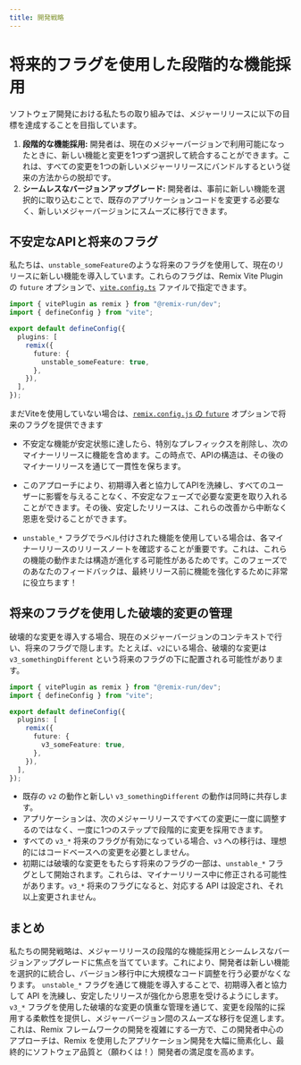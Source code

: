 ```yaml
---
title: 開発戦略
---
```


# 将来的フラグを使用した段階的な機能採用

ソフトウェア開発における私たちの取り組みでは、メジャーリリースに以下の目標を達成することを目指しています。

1. **段階的な機能採用:** 開発者は、現在のメジャーバージョンで利用可能になったときに、新しい機能と変更を1つずつ選択して統合することができます。これは、すべての変更を1つの新しいメジャーリリースにバンドルするという従来の方法からの脱却です。
2. **シームレスなバージョンアップグレード:** 開発者は、事前に新しい機能を選択的に取り込むことで、既存のアプリケーションコードを変更する必要なく、新しいメジャーバージョンにスムーズに移行できます。

## 不安定なAPIと将来のフラグ

私たちは、`unstable_someFeature`のような将来のフラグを使用して、現在のリリースに新しい機能を導入しています。これらのフラグは、Remix Vite Pluginの `future` オプションで、[`vite.config.ts`][vite-config-future] ファイルで指定できます。

```ts filename=vite.config.ts lines=[7-9]
import { vitePlugin as remix } from "@remix-run/dev";
import { defineConfig } from "vite";

export default defineConfig({
  plugins: [
    remix({
      future: {
        unstable_someFeature: true,
      },
    }),
  ],
});
```

<docs-info>まだViteを使用していない場合は、[`remix.config.js` の `future`][remix-config-future] オプションで将来のフラグを提供できます</docs-info>

- 不安定な機能が安定状態に達したら、特別なプレフィックスを削除し、次のマイナーリリースに機能を含めます。この時点で、APIの構造は、その後のマイナーリリースを通じて一貫性を保ちます。

- このアプローチにより、初期導入者と協力してAPIを洗練し、すべてのユーザーに影響を与えることなく、不安定なフェーズで必要な変更を取り入れることができます。その後、安定したリリースは、これらの改善から中断なく恩恵を受けることができます。

- `unstable_*` フラグでラベル付けされた機能を使用している場合は、各マイナーリリースのリリースノートを確認することが重要です。これは、これらの機能の動作または構造が進化する可能性があるためです。このフェーズでのあなたのフィードバックは、最終リリース前に機能を強化するために非常に役立ちます！

## 将来のフラグを使用した破壊的変更の管理

破壊的な変更を導入する場合、現在のメジャーバージョンのコンテキストで行い、将来のフラグで隠します。たとえば、`v2`にいる場合、破壊的な変更は `v3_somethingDifferent` という将来のフラグの下に配置される可能性があります。

```ts filename=vite.config.ts lines=[7-9]
import { vitePlugin as remix } from "@remix-run/dev";
import { defineConfig } from "vite";

export default defineConfig({
  plugins: [
    remix({
      future: {
        v3_someFeature: true,
      },
    }),
  ],
});
```

- 既存の `v2` の動作と新しい `v3_somethingDifferent` の動作は同時に共存します。
- アプリケーションは、次のメジャーリリースですべての変更に一度に調整するのではなく、一度に1つのステップで段階的に変更を採用できます。
- すべての `v3_*` 将来のフラグが有効になっている場合、`v3` への移行は、理想的にはコードベースへの変更を必要としません。
- 初期には破壊的な変更をもたらす将来のフラグの一部は、`unstable_*` フラグとして開始されます。これらは、マイナーリリース中に修正される可能性があります。`v3_*` 将来のフラグになると、対応する API は設定され、それ以上変更されません。

## まとめ

私たちの開発戦略は、メジャーリリースの段階的な機能採用とシームレスなバージョンアップグレードに焦点を当てています。これにより、開発者は新しい機能を選択的に統合し、バージョン移行中に大規模なコード調整を行う必要がなくなります。 `unstable_*` フラグを通じて機能を導入することで、初期導入者と協力して API を洗練し、安定したリリースが強化から恩恵を受けるようにします。 `v3_*` フラグを使用した破壊的な変更の慎重な管理を通じて、変更を段階的に採用する柔軟性を提供し、メジャーバージョン間のスムーズな移行を促進します。これは、Remix フレームワークの開発を複雑にする一方で、この開発者中心のアプローチは、Remix を使用したアプリケーション開発を大幅に簡素化し、最終的にソフトウェア品質と（願わくは！）開発者の満足度を高めます。

[vite-config-future]: ../file-conventions/vite-config#future
[remix-config-future]: ../file-conventions/remix-config#future
